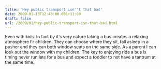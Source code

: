 ```yaml
---
title: 'Hey public transport isn''t that bad'
date: 2009-01-13T12:43:00.001+11:00
draft: false
url: /2009/01/hey-public-transport-isn-that-bad.html
---
```


Even with kids. In fact by it's very nature taking a bus creates a relaxing atmosphere fir children. They can choose where they sit, fall asleep in a pusher and they can both window seats on the same side. As a parent I can look out the window with my children. The key to enjoying ride a bus is timing never run late for a bus and expect a toddler to not have a tantrum at the same time.